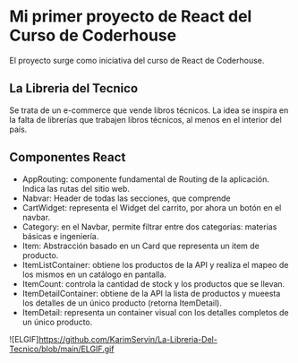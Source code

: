 # Mi primer proyecto de React del Curso de Coderhouse

El proyecto surge como iniciativa del curso de React de Coderhouse.

## La Libreria del Tecnico

Se trata de un e-commerce que vende libros técnicos. La idea se inspira en la falta de librerías que trabajen libros técnicos, al menos en el interior del país.


## Componentes React

- AppRouting: componente fundamental de Routing de la aplicación. Indica las rutas del sitio web.
- Nabvar: Header de todas las secciones, que comprende 
- CartWidget: representa el Widget del carrito, por ahora un botón en el navbar.
- Category: en el Navbar, permite filtrar entre dos categorías: materias básicas e ingeniería.
- Item: Abstracción basado en un Card que representa un item de producto.
- ItemListContainer: obtiene los productos de la API y realiza el mapeo de los mismos en un catálogo en pantalla.
- ItemCount: controla la cantidad de stock y los productos que se llevan.
- ItemDetailContainer: obtiene de la API la lista de productos y mueesta los detalles de un único producto (retorna ItemDetail).
- ItemDetail: representa un container visual con los detalles completos de un único producto. 


![ELGIF]https://github.com/KarimServin/La-Libreria-Del-Tecnico/blob/main/ELGIF.gif
